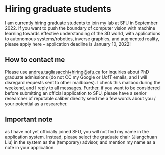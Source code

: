 # Hiring graduate students
I am currently hiring graduate students to join my lab at SFU in September 2022. If you want to push the boundary of computer vision with machine learning towards effective understanding of the 3D world, with applications to autonomous systems/robotics, inverse graphics, and augmented reality, please apply here – application deadline is January 10, 2022!

## How to contact me
Please use andrea.tagliasacchi+hiring@sfu.ca for inquiries about PhD graduate admissions (do not CC my Google or UofT emails, and I will disregard requests sent to other mailboxes). I check this mailbox during the weekend, and I reply to all messages. Further, if you want to be considered before submitting an official application to SFU, please have a senior researcher of reputable caliber direclty send me a few words about you / your potential as a researcher.

## Important note
as I have not yet officially joined SFU, you will not find my name in the application system. Instead, please select the graduate chair (Jiangchuan Liu) in the system as the (temporary) advisor, and mention my name as a note in your application.